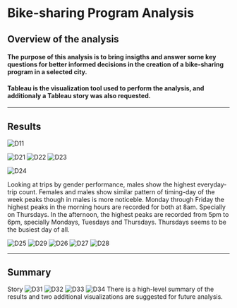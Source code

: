 # Bike-sharing Program Analysis

## Overview of the analysis
#### The purpose of this analysis is to bring insigths and answer some key questions for better informed decisions in the creation of a bike-sharing program in a selected city. 
#### Tableau is the visualization tool used to perform the analysis, and additionaly a Tableau story was also requested.  
----
## Results
![D11](https://github.com/Connectime4ever/bikesharing/blob/main/D11.png)



![D21](https://github.com/Connectime4ever/bikesharing/blob/main/D21.png)
![D22](https://github.com/Connectime4ever/bikesharing/blob/main/D22.png)
![D23](https://github.com/Connectime4ever/bikesharing/blob/main/D23.png)


![D24](https://github.com/Connectime4ever/bikesharing/blob/main/D24.png)

Looking at trips by gender performance, males show the highest everyday-trip count. 
Females and males show similar pattern of timing-day of the week peaks though in males is more noticeble. Monday through Friday the highest peaks in the morning hours are recorded for both at 8am. Specially on Thursdays. In the afternoon, the highest peaks are recorded from 5pm to 6pm, specially Mondays, Tuesdays and Thursdays. 
Thursdays seems to be the busiest day of all.

![D25](https://github.com/Connectime4ever/bikesharing/blob/main/D25.png)
![D29](https://github.com/Connectime4ever/bikesharing/blob/main/D29.png)
![D26](https://github.com/Connectime4ever/bikesharing/blob/main/D26.png)
![D27](https://github.com/Connectime4ever/bikesharing/blob/main/D27.png)
![D28](https://github.com/Connectime4ever/bikesharing/blob/main/D28.png)

----
## Summary
Story 
![D31](https://github.com/Connectime4ever/bikesharing/blob/main/D31.png)
![D32](https://github.com/Connectime4ever/bikesharing/blob/main/D32.png)
![D33](https://github.com/Connectime4ever/bikesharing/blob/main/D33.png)
![D34](https://github.com/Connectime4ever/bikesharing/blob/main/D34.png)
There is a high-level summary of the results and two additional visualizations are suggested for future analysis. 